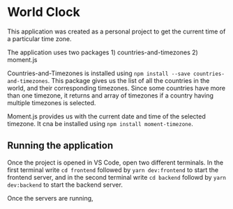 # World Clock

This application was created as a personal project to get the current time of a particular time zone.

The application uses two packages
    1) countries-and-timezones
    2) moment.js

Countries-and-Timezones is installed using ```npm install --save countries-and-timezones```. This package gives us the list of all the countries in the world, and their corresponding timezones. Since some countries have more than one timezone, it returns and array of timezones if a country having multiple timezones is selected.

Moment.js provides us with the current date and time of the selected timezone. It cna be installed using ```npm install moment-timezone```.

## Running the application

Once the project is opened in VS Code, open two different terminals. In the first terminal write ```cd frontend``` followed by ```yarn dev:frontend``` to start the frontend server, and in the second terminal write ```cd backend``` followd by ```yarn dev:backend``` to start the backend server.

Once the servers are running, 